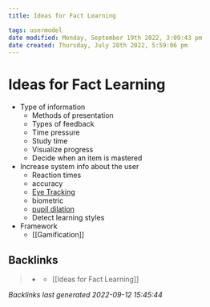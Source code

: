 ```yaml
---
title: Ideas for Fact Learning

tags: usermodel 
date modified: Monday, September 19th 2022, 3:09:43 pm
date created: Thursday, July 28th 2022, 5:59:06 pm
---
```


# Ideas for Fact Learning
- Type of information
	- Methods of presentation
	- Types of feedback
	- Time pressure
	- Study time
	- Visualize progress
	- Decide when an item is mastered
- Increase system info about the user
	- Reaction times
	- accuracy
	- [Eye Tracking](Eye%20Tracking.md)
	- biometric
	- [pupil dilation](Pupil%20Dilation.md)
	- Detect learning styles
- Framework
	- [[Gamification]]

## Backlinks
> - [](journals/2022-09-12.md)
>   - [[Ideas for Fact Learning]]

_Backlinks last generated 2022-09-12 15:45:44_
